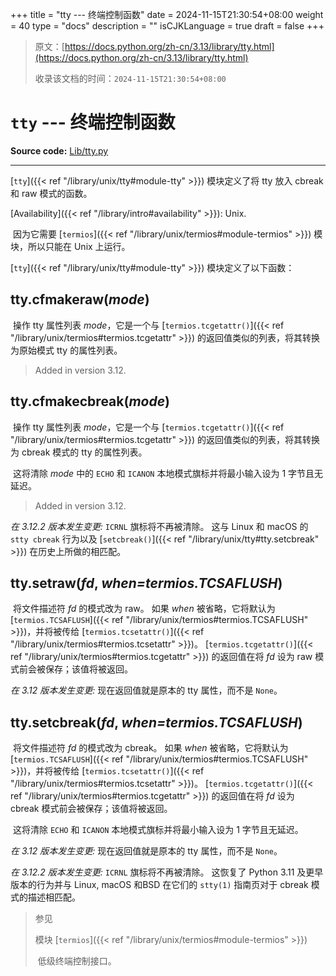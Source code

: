 +++
title = "tty --- 终端控制函数"
date = 2024-11-15T21:30:54+08:00
weight = 40
type = "docs"
description = ""
isCJKLanguage = true
draft = false
+++

> 原文：[https://docs.python.org/zh-cn/3.13/library/tty.html](https://docs.python.org/zh-cn/3.13/library/tty.html)
>
> 收录该文档的时间：`2024-11-15T21:30:54+08:00`

# `tty` --- 终端控制函数

**Source code:** [Lib/tty.py](https://github.com/python/cpython/tree/3.13/Lib/tty.py)

------

[`tty`]({{< ref "/library/unix/tty#module-tty" >}}) 模块定义了将 tty 放入 cbreak 和 raw 模式的函数。

[Availability]({{< ref "/library/intro#availability" >}}): Unix.

​	因为它需要 [`termios`]({{< ref "/library/unix/termios#module-termios" >}}) 模块，所以只能在 Unix 上运行。

[`tty`]({{< ref "/library/unix/tty#module-tty" >}}) 模块定义了以下函数：

## tty.**cfmakeraw**(*mode*)

​	操作 tty 属性列表 *mode*，它是一个与 [`termios.tcgetattr()`]({{< ref "/library/unix/termios#termios.tcgetattr" >}}) 的返回值类似的列表，将其转换为原始模式 tty 的属性列表。

> Added in version 3.12.
>

## tty.**cfmakecbreak**(*mode*)

​	操作 tty 属性列表 *mode*，它是一个与 [`termios.tcgetattr()`]({{< ref "/library/unix/termios#termios.tcgetattr" >}}) 的返回值类似的列表，将其转换为 cbreak 模式的 tty 的属性列表。

​	这将清除 *mode* 中的 `ECHO` 和 `ICANON` 本地模式旗标并将最小输入设为 1 字节且无延迟。

> Added in version 3.12.
>

*在 3.12.2 版本发生变更:* `ICRNL` 旗标将不再被清除。 这与 Linux 和 macOS 的 `stty cbreak` 行为以及 [`setcbreak()`]({{< ref "/library/unix/tty#tty.setcbreak" >}}) 在历史上所做的相匹配。

## tty.**setraw**(*fd*, *when=termios.TCSAFLUSH*)

​	将文件描述符 *fd* 的模式改为 raw。 如果 *when* 被省略，它将默认为 [`termios.TCSAFLUSH`]({{< ref "/library/unix/termios#termios.TCSAFLUSH" >}})，并将被传给 [`termios.tcsetattr()`]({{< ref "/library/unix/termios#termios.tcsetattr" >}})。 [`termios.tcgetattr()`]({{< ref "/library/unix/termios#termios.tcgetattr" >}}) 的返回值在将 *fd* 设为 raw 模式前会被保存；该值将被返回。

*在 3.12 版本发生变更:* 现在返回值就是原本的 tty 属性，而不是 `None`。

## tty.**setcbreak**(*fd*, *when=termios.TCSAFLUSH*)

​	将文件描述符 *fd* 的模式改为 cbreak。 如果 *when* 被省略，它将默认为 [`termios.TCSAFLUSH`]({{< ref "/library/unix/termios#termios.TCSAFLUSH" >}})，并将被传给 [`termios.tcsetattr()`]({{< ref "/library/unix/termios#termios.tcsetattr" >}})。 [`termios.tcgetattr()`]({{< ref "/library/unix/termios#termios.tcgetattr" >}}) 的返回值在将 *fd* 设为 cbreak 模式前会被保存；该值将被返回。

​	这将清除 `ECHO` 和 `ICANON` 本地模式旗标并将最小输入设为 1 字节且无延迟。

*在 3.12 版本发生变更:* 现在返回值就是原本的 tty 属性，而不是 `None`。

*在 3.12.2 版本发生变更:* `ICRNL` 旗标将不再被清除。 这恢复了 Python 3.11 及更早版本的行为并与 Linux, macOS 和BSD 在它们的 `stty(1)` 指南页对于 cbreak 模式的描述相匹配。

> 参见
>
> 模块 [`termios`]({{< ref "/library/unix/termios#module-termios" >}})
>
> ​	低级终端控制接口。
